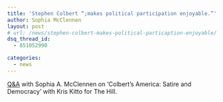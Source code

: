 ```yaml
---
title: 'Stephen Colbert “;makes political participation enjoyable.”'
author: Sophia McClennen
layout: post
# url: /news/stephen-colbert-makes-political-particaption-enjoyable/
dsq_thread_id:
  - 851052990

categories: 
  - news
---
```

[Q&A][1] with Sophia A. McClennen on &#8216;Colbert’s America: Satire and Democracy’ with Kris Kitto for The Hill.

 [1]: http://thehill.com/capital-living/cover-stories/250201-qaa-with-sophia-a-mcclennen-author-colberts-america-satire-and-democracy-